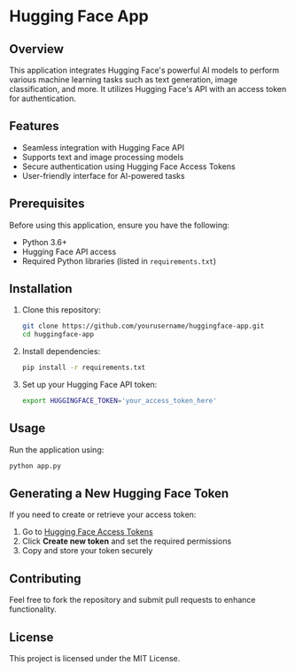 # Hugging Face App

## Overview
This application integrates Hugging Face's powerful AI models to perform various machine learning tasks such as text generation, image classification, and more. It utilizes Hugging Face's API with an access token for authentication.

## Features
- Seamless integration with Hugging Face API
- Supports text and image processing models
- Secure authentication using Hugging Face Access Tokens
- User-friendly interface for AI-powered tasks

## Prerequisites
Before using this application, ensure you have the following:
- Python 3.6+
- Hugging Face API access
- Required Python libraries (listed in `requirements.txt`)

## Installation
1. Clone this repository:
   ```bash
   git clone https://github.com/yourusername/huggingface-app.git
   cd huggingface-app
   ```
2. Install dependencies:
   ```bash
   pip install -r requirements.txt
   ```
3. Set up your Hugging Face API token:
   ```bash
   export HUGGINGFACE_TOKEN='your_access_token_here'
   ```

## Usage
Run the application using:
```bash
python app.py
```

## Generating a New Hugging Face Token
If you need to create or retrieve your access token:
1. Go to [Hugging Face Access Tokens](https://huggingface.co/settings/tokens)
2. Click **Create new token** and set the required permissions
3. Copy and store your token securely

## Contributing
Feel free to fork the repository and submit pull requests to enhance functionality.

## License
This project is licensed under the MIT License.

